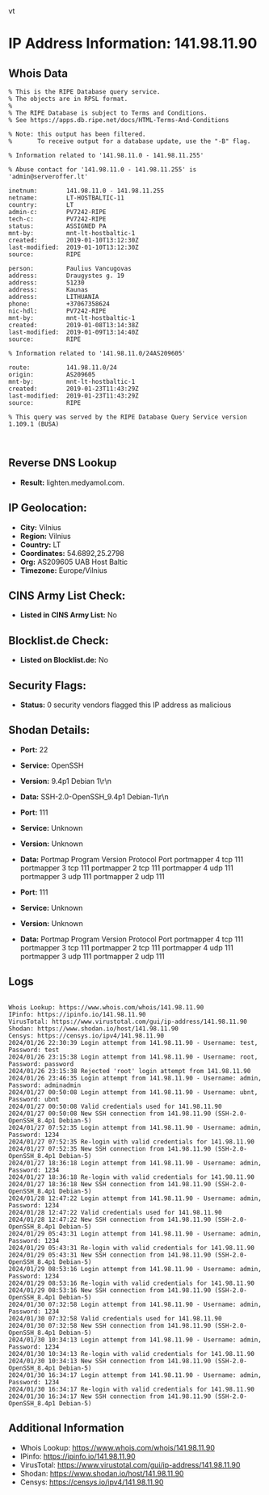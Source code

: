 vt
# IP Address Information: 141.98.11.90

## Whois Data
```
% This is the RIPE Database query service.
% The objects are in RPSL format.
%
% The RIPE Database is subject to Terms and Conditions.
% See https://apps.db.ripe.net/docs/HTML-Terms-And-Conditions

% Note: this output has been filtered.
%       To receive output for a database update, use the "-B" flag.

% Information related to '141.98.11.0 - 141.98.11.255'

% Abuse contact for '141.98.11.0 - 141.98.11.255' is 'admin@serveroffer.lt'

inetnum:        141.98.11.0 - 141.98.11.255
netname:        LT-HOSTBALTIC-11
country:        LT
admin-c:        PV7242-RIPE
tech-c:         PV7242-RIPE
status:         ASSIGNED PA
mnt-by:         mnt-lt-hostbaltic-1
created:        2019-01-10T13:12:30Z
last-modified:  2019-01-10T13:12:30Z
source:         RIPE

person:         Paulius Vancugovas
address:        Draugystes g. 19
address:        51230
address:        Kaunas
address:        LITHUANIA
phone:          +37067358624
nic-hdl:        PV7242-RIPE
mnt-by:         mnt-lt-hostbaltic-1
created:        2019-01-08T13:14:38Z
last-modified:  2019-01-09T13:14:40Z
source:         RIPE

% Information related to '141.98.11.0/24AS209605'

route:          141.98.11.0/24
origin:         AS209605
mnt-by:         mnt-lt-hostbaltic-1
created:        2019-01-23T11:43:29Z
last-modified:  2019-01-23T11:43:29Z
source:         RIPE

% This query was served by the RIPE Database Query Service version 1.109.1 (BUSA)



```
## Reverse DNS Lookup
- **Result:** lighten.medyamol.com.

## IP Geolocation:
- **City:** Vilnius
- **Region:** Vilnius
- **Country:** LT
- **Coordinates:** 54.6892,25.2798
- **Org:** AS209605 UAB Host Baltic
- **Timezone:** Europe/Vilnius

## CINS Army List Check:
- **Listed in CINS Army List:** 
No

## Blocklist.de Check:
- **Listed on Blocklist.de:** 
No

## Security Flags:
- **Status:** 0 security vendors flagged this IP address as malicious

## Shodan Details:
- **Port:** 22
- **Service:** OpenSSH
- **Version:** 9.4p1 Debian 1\r\n
- **Data:** SSH-2.0-OpenSSH_9.4p1 Debian-1\r\n

- **Port:** 111
- **Service:** Unknown
- **Version:** Unknown
- **Data:** Portmap
Program	Version	Protocol	Port
portmapper	4	tcp	111
portmapper	3	tcp	111
portmapper	2	tcp	111
portmapper	4	udp	111
portmapper	3	udp	111
portmapper	2	udp	111


- **Port:** 111
- **Service:** Unknown
- **Version:** Unknown
- **Data:** Portmap
Program	Version	Protocol	Port
portmapper	4	tcp	111
portmapper	3	tcp	111
portmapper	2	tcp	111
portmapper	4	udp	111
portmapper	3	udp	111
portmapper	2	udp	111


## Logs
```

Whois Lookup: https://www.whois.com/whois/141.98.11.90
IPinfo: https://ipinfo.io/141.98.11.90
VirusTotal: https://www.virustotal.com/gui/ip-address/141.98.11.90
Shodan: https://www.shodan.io/host/141.98.11.90
Censys: https://censys.io/ipv4/141.98.11.90
2024/01/26 22:30:39 Login attempt from 141.98.11.90 - Username: test, Password: test
2024/01/26 23:15:38 Login attempt from 141.98.11.90 - Username: root, Password: password
2024/01/26 23:15:38 Rejected 'root' login attempt from 141.98.11.90
2024/01/26 23:46:35 Login attempt from 141.98.11.90 - Username: admin, Password: adminadmin
2024/01/27 00:50:08 Login attempt from 141.98.11.90 - Username: ubnt, Password: ubnt
2024/01/27 00:50:08 Valid credentials used for 141.98.11.90
2024/01/27 00:50:08 New SSH connection from 141.98.11.90 (SSH-2.0-OpenSSH_8.4p1 Debian-5)
2024/01/27 07:52:35 Login attempt from 141.98.11.90 - Username: admin, Password: 1234
2024/01/27 07:52:35 Re-login with valid credentials for 141.98.11.90
2024/01/27 07:52:35 New SSH connection from 141.98.11.90 (SSH-2.0-OpenSSH_8.4p1 Debian-5)
2024/01/27 18:36:18 Login attempt from 141.98.11.90 - Username: admin, Password: 1234
2024/01/27 18:36:18 Re-login with valid credentials for 141.98.11.90
2024/01/27 18:36:18 New SSH connection from 141.98.11.90 (SSH-2.0-OpenSSH_8.4p1 Debian-5)
2024/01/28 12:47:22 Login attempt from 141.98.11.90 - Username: admin, Password: 1234
2024/01/28 12:47:22 Valid credentials used for 141.98.11.90
2024/01/28 12:47:22 New SSH connection from 141.98.11.90 (SSH-2.0-OpenSSH_8.4p1 Debian-5)
2024/01/29 05:43:31 Login attempt from 141.98.11.90 - Username: admin, Password: 1234
2024/01/29 05:43:31 Re-login with valid credentials for 141.98.11.90
2024/01/29 05:43:31 New SSH connection from 141.98.11.90 (SSH-2.0-OpenSSH_8.4p1 Debian-5)
2024/01/29 08:53:16 Login attempt from 141.98.11.90 - Username: admin, Password: 1234
2024/01/29 08:53:16 Re-login with valid credentials for 141.98.11.90
2024/01/29 08:53:16 New SSH connection from 141.98.11.90 (SSH-2.0-OpenSSH_8.4p1 Debian-5)
2024/01/30 07:32:58 Login attempt from 141.98.11.90 - Username: admin, Password: 1234
2024/01/30 07:32:58 Valid credentials used for 141.98.11.90
2024/01/30 07:32:58 New SSH connection from 141.98.11.90 (SSH-2.0-OpenSSH_8.4p1 Debian-5)
2024/01/30 10:34:13 Login attempt from 141.98.11.90 - Username: admin, Password: 1234
2024/01/30 10:34:13 Re-login with valid credentials for 141.98.11.90
2024/01/30 10:34:13 New SSH connection from 141.98.11.90 (SSH-2.0-OpenSSH_8.4p1 Debian-5)
2024/01/30 16:34:17 Login attempt from 141.98.11.90 - Username: admin, Password: 1234
2024/01/30 16:34:17 Re-login with valid credentials for 141.98.11.90
2024/01/30 16:34:17 New SSH connection from 141.98.11.90 (SSH-2.0-OpenSSH_8.4p1 Debian-5)

```
## Additional Information
- Whois Lookup: https://www.whois.com/whois/141.98.11.90
- IPinfo: https://ipinfo.io/141.98.11.90
- VirusTotal: https://www.virustotal.com/gui/ip-address/141.98.11.90
- Shodan: https://www.shodan.io/host/141.98.11.90
- Censys: https://censys.io/ipv4/141.98.11.90

